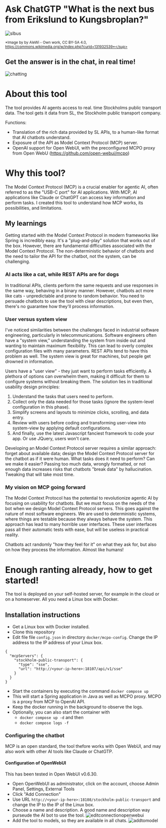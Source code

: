 # Ask ChatGTP "What is the next bus from Erikslund to Kungsbroplan?"
![slbus](https://github.com/user-attachments/assets/31bac689-3e99-4fc9-bab9-74e4d3bab13e)

<sup>*Image by by AleWi - Own work, CC BY-SA 4.0, https://commons.wikimedia.org/w/index.php?curid=131932539*</sup>

## Get the answer is in the chat, in real time! 
![chatting](https://github.com/user-attachments/assets/0bc9a190-0b1a-4e2e-adba-00db1e2ff092)

# About this tool
The tool provides AI agents access to real. time Stockholms public transport data. 
The tool gets it data from SL, the Stockholm public transport company. 

Functions:
- Translation of the rich data provided by SL APIs, to a human-like format that AI chatbots understand.
- Exposure of the API as Model Context Protocol (MCP) server.
- OpenAI support for Open WebUI, with the preconfigured MCPO proxy from Open WebU (https://github.com/open-webui/mcpo)

# Why this tool? 
The Model Context Protocol (MCP) is a crucial enabler for agentic AI, often referred to as the "USB-C port" for AI applications. With MCP, AI applications like Claude or ChatGPT can access key information and perform tasks. I created this tool to understand how MCP works, its possibilities, and limitations. 

## My learnings 
Getting started with the Model Context Protocol in modern frameworks like Spring is incredibly easy. It's a "plug-and-play" solution that works out of the box. 
However, there are fundamental difficulties associated with the Model Context Protocol. The non-deterministic behavior of chatbots and the need to tailor the API for the chatbot, not the system, can be challenging. 

### AI acts like a cat, while REST APIs are for dogs 
In traditional APIs, clients perform the same requests and use responses in the same way, behaving in a binary manner. However, chatbots act more like cats - unpredictable and prone to random behavior. You need to persuade chatbots to use the tool with clear descriptions, but even then, there's no guarantee how they'll process information. 

### User versus system view 
I've noticed similarities between the challenges faced in industrial software engineering, particularly in telecommunications. Software engineers often have a "system view," understanding the system from inside out and wanting to maintain maximum flexibility. This can lead to overly complex configuration files with many parameters. REST APIs tend to have this problem as well. The system view is great for machines, but people get drowned in information.

Users have a "user view" - they just want to perform tasks efficiently. A plethora of options can overwhelm them, making it difficult for them to configure systems without breaking them. 
The solution lies in traditional usability design principles: 
1.	Understand the tasks that users need to perform.
2.	Collect only the data needed for those tasks (ignore the system-level configuration in this phase).
3.	Simplify screens and layouts to minimize clicks, scrolling, and data entry.
4.	Review with users before coding and transforming user-view into system-view by applying default configurations.
5.	And finally, use the latest Javascript fanciest framework to code your app. Or use JQuery, users won't care.

Developing an Model Context Protocol server requires a similar approach: forget about available data; design the Model Context Protocol server for the chatbot as if it were human. What tasks does it need to perform? Can we make it easier? Passing too much data, wrongly formatted, or not enough data increases risks that chatbots "break data" by hallucination. Tweaking that will take most time. 

### My vision on MCP going forward 
The Model Context Protocol has the potential to revolutionize agentic AI by focusing on usability for chatbots. But we must focus on the needs of the bot when we design Model Context Protocol servers. This goes against the nature of most software engineers. We are used to deterministic systems, where things are testable because they always behave the system. This approach has lead to many horrible user interfaces. These user interfaces pass all their automatic tests with ease, but will be useless in practical reality. 

Chatbots act randomly "how they feel for it" on what they ask for, but also on how they process the information. Almost like humans!  

# Enough ranting already, how to get started!
The tool is deployed on your self-hosted server, for example in the cloud or on a homeserver. 
All you need a Linux box with Docker.

## Installation instructions
- Get a Linux box with Docker installed.
- Clone this repository
- Edit file file `config.json` in directory `docker/mcpo-config`. Change the IP address to the IP address of your Linux box.  
```
{
  "mcpServers": {
	"stockholm-public-transport": {
      "type": "sse",
      "url": "http://<your-ip-here>:18107/api/v1/sse"
    }
  }
}
```
- Start the containers by executing the command `docker compose up`
- This will start a Spring application in Java as well as MCPO proxy. MCPO is a proxy from MCP to OpenAI API.
- Keep the docker running in the background to observe the logs.
- Optionally, you can also start the container with
  - `docker compose up -d` and then
  - `docker compose logs -f`

### Configuring the chatbot
MCP is an open standard, the tool thefore works with Open WebUI, and may also work with other AI tools like Claude or ChatGTP. 

#### Configuration of OpenWebUI 
This has been tested in Open WebUI v0.6.30.
- Open OpenWebUI as administrator, click on the account, choose Admin Panel, Settings, External Tools
- Click "Add Connection" 
- Use URL `http://<your-ip-here>:18108/stockholm-public-transport` and change the IP to the IP of the Linux box. 
- Choose a name and description. A good name and description way purseude the AI bot to use the tool.
![editconnectionopenwebui](https://github.com/user-attachments/assets/a76e47c4-96bf-481e-9b4a-bfc6eb6d9f27)
- Add the tool to models, so they are available in all chats.
![addtomodel](https://github.com/user-attachments/assets/06a8390a-4fe2-4f8e-af5c-2f8767ef1bab)










